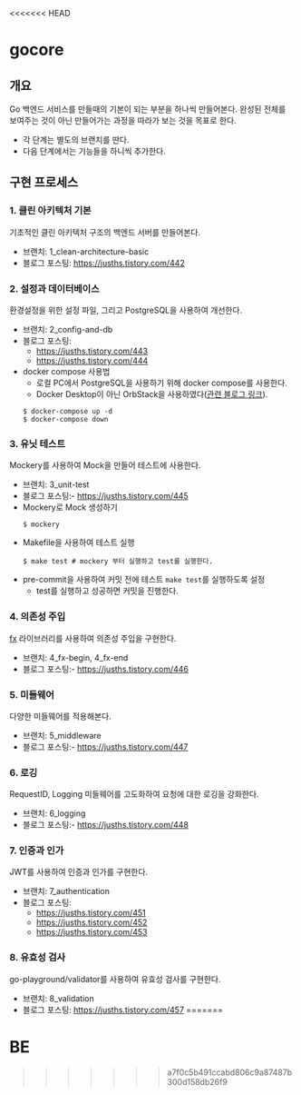 <<<<<<< HEAD
# gocore

## 개요

Go 백엔드 서비스를 만들때의 기본이 되는 부분을 하나씩 만들어본다.
완성된 전체를 보여주는 것이 아닌 만들어가는 과정을 따라가 보는 것을 목표로 한다. 
- 각 단계는 별도의 브랜치를 딴다.
- 다음 단계에서는 기능들을 하니씩 추가한다. 

## 구현 프로세스
### 1. 클린 아키텍처 기본
기초적인 클린 아키텍처 구조의 백엔드 서버를 만들어본다.  
- 브랜치: 1_clean-architecture-basic
- 블로그 포스팅: https://jusths.tistory.com/442

### 2. 설정과 데이터베이스 
환경설정을 위한 설정 파일, 그리고 PostgreSQL을 사용하여 개선한다.
- 브랜치: 2_config-and-db
- 블로그 포스팅: 
  - https://jusths.tistory.com/443
  - https://jusths.tistory.com/444
- docker compose 사용법
  - 로컬 PC에서 PostgreSQL을 사용하기 위해 docker compose를 사용한다.
  - Docker Desktop이 아닌 OrbStack을 사용하였다([관련 블로그 링크](https://velog.io/@nchime/OrbStack)).
  ```shell
  $ docker-compose up -d
  $ docker-compose down
  ```
  
### 3. 유닛 테스트
Mockery를 사용하여 Mock을 만들어 테스트에 사용한다.
- 브랜치: 3_unit-test
- 블로그 포스팅:- https://jusths.tistory.com/445
- Mockery로 Mock 생성하기
  ```shell
  $ mockery
  ```
- Makefile을 사용하여 테스트 실행
  ```shell
  $ make test # mockery 부터 실행하고 test를 실행한다.
  ```
- pre-commit을 사용하여 커밋 전에 테스트 `make test`를 실행하도록 설정
  - test를 실행하고 성공하면 커밋을 진행한다.

### 4. 의존성 주입
[fx](https://github.com/uber-go/fx) 라이브러리를 사용하여 의존성 주입을 구현한다.
- 브랜치: 4_fx-begin, 4_fx-end
- 블로그 포스팅:- https://jusths.tistory.com/446

### 5. 미들웨어
다양한 미들웨어를 적용해본다.
- 브랜치: 5_middleware
- 블로그 포스팅:- https://jusths.tistory.com/447

### 6. 로깅
RequestID, Logging 미들웨어를 고도화하여 요청에 대한 로깅을 강화한다. 
- 브랜치: 6_logging
- 블로그 포스팅:- https://jusths.tistory.com/448

### 7. 인증과 인가
JWT를 사용하여 인증과 인가를 구현한다.
- 브랜치: 7_authentication
- 블로그 포스팅:
  - https://jusths.tistory.com/451
  - https://jusths.tistory.com/452
  - https://jusths.tistory.com/453

### 8. 유효성 검사
go-playground/validator를 사용하여 유효성 검사를 구현한다.
- 브랜치: 8_validation
- 블로그 포스팅: https://jusths.tistory.com/457
=======
# BE
>>>>>>> a7f0c5b491ccabd806c9a87487b300d158db26f9
